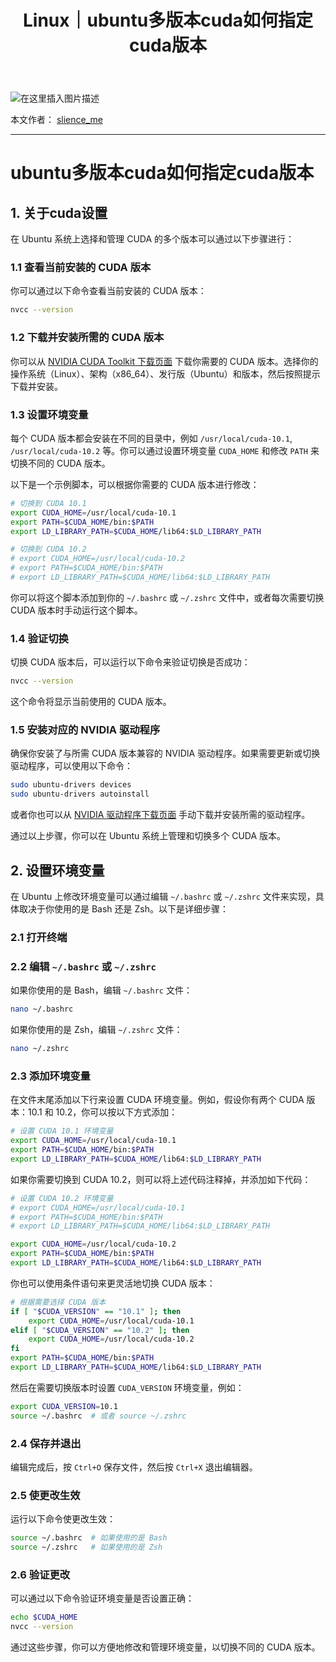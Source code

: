 ﻿---
layout: post
title: Linux｜ubuntu多版本cuda如何指定cuda版本
categories: [Linux]
description: ubuntu多版本cuda如何指定cuda版本
keywords: Linux, CUDA
mermaid: false
sequence: false
flow: false
mathjax: false
mindmap: false
mindmap2: false
---

![在这里插入图片描述](https://i-blog.csdnimg.cn/blog_migrate/e9a9ce64f17b96904b03f129f0317e3d.png)

本文作者： [slience_me](https://slienceme.cn/)

---

# ubuntu多版本cuda如何指定cuda版本

## 1. 关于cuda设置

在 Ubuntu 系统上选择和管理 CUDA 的多个版本可以通过以下步骤进行：

### 1.1 查看当前安装的 CUDA 版本
你可以通过以下命令查看当前安装的 CUDA 版本：

```bash
nvcc --version
```

### 1.2 下载并安装所需的 CUDA 版本
你可以从 [NVIDIA CUDA Toolkit 下载页面](https://developer.nvidia.com/cuda-downloads) 下载你需要的 CUDA 版本。选择你的操作系统（Linux）、架构（x86_64）、发行版（Ubuntu）和版本，然后按照提示下载并安装。

### 1.3 设置环境变量
每个 CUDA 版本都会安装在不同的目录中，例如 `/usr/local/cuda-10.1`, `/usr/local/cuda-10.2` 等。你可以通过设置环境变量 `CUDA_HOME` 和修改 `PATH` 来切换不同的 CUDA 版本。

以下是一个示例脚本，可以根据你需要的 CUDA 版本进行修改：

```bash
# 切换到 CUDA 10.1
export CUDA_HOME=/usr/local/cuda-10.1
export PATH=$CUDA_HOME/bin:$PATH
export LD_LIBRARY_PATH=$CUDA_HOME/lib64:$LD_LIBRARY_PATH

# 切换到 CUDA 10.2
# export CUDA_HOME=/usr/local/cuda-10.2
# export PATH=$CUDA_HOME/bin:$PATH
# export LD_LIBRARY_PATH=$CUDA_HOME/lib64:$LD_LIBRARY_PATH
```

你可以将这个脚本添加到你的 `~/.bashrc` 或 `~/.zshrc` 文件中，或者每次需要切换 CUDA 版本时手动运行这个脚本。

### 1.4 验证切换
切换 CUDA 版本后，可以运行以下命令来验证切换是否成功：

```bash
nvcc --version
```

这个命令将显示当前使用的 CUDA 版本。

### 1.5 安装对应的 NVIDIA 驱动程序
确保你安装了与所需 CUDA 版本兼容的 NVIDIA 驱动程序。如果需要更新或切换驱动程序，可以使用以下命令：

```bash
sudo ubuntu-drivers devices
sudo ubuntu-drivers autoinstall
```

或者你也可以从 [NVIDIA 驱动程序下载页面](https://www.nvidia.com/Download/index.aspx) 手动下载并安装所需的驱动程序。

通过以上步骤，你可以在 Ubuntu 系统上管理和切换多个 CUDA 版本。


## 2. 设置环境变量
在 Ubuntu 上修改环境变量可以通过编辑 `~/.bashrc` 或 `~/.zshrc` 文件来实现，具体取决于你使用的是 Bash 还是 Zsh。以下是详细步骤：

### 2.1 打开终端

### 2.2 编辑 `~/.bashrc` 或 `~/.zshrc`

如果你使用的是 Bash，编辑 `~/.bashrc` 文件：

```bash
nano ~/.bashrc
```

如果你使用的是 Zsh，编辑 `~/.zshrc` 文件：

```bash
nano ~/.zshrc
```

### 2.3 添加环境变量

在文件末尾添加以下行来设置 CUDA 环境变量。例如，假设你有两个 CUDA 版本：10.1 和 10.2，你可以按以下方式添加：

```bash
# 设置 CUDA 10.1 环境变量
export CUDA_HOME=/usr/local/cuda-10.1
export PATH=$CUDA_HOME/bin:$PATH
export LD_LIBRARY_PATH=$CUDA_HOME/lib64:$LD_LIBRARY_PATH
```

如果你需要切换到 CUDA 10.2，则可以将上述代码注释掉，并添加如下代码：

```bash
# 设置 CUDA 10.2 环境变量
# export CUDA_HOME=/usr/local/cuda-10.1
# export PATH=$CUDA_HOME/bin:$PATH
# export LD_LIBRARY_PATH=$CUDA_HOME/lib64:$LD_LIBRARY_PATH

export CUDA_HOME=/usr/local/cuda-10.2
export PATH=$CUDA_HOME/bin:$PATH
export LD_LIBRARY_PATH=$CUDA_HOME/lib64:$LD_LIBRARY_PATH
```

你也可以使用条件语句来更灵活地切换 CUDA 版本：

```bash
# 根据需要选择 CUDA 版本
if [ "$CUDA_VERSION" == "10.1" ]; then
    export CUDA_HOME=/usr/local/cuda-10.1
elif [ "$CUDA_VERSION" == "10.2" ]; then
    export CUDA_HOME=/usr/local/cuda-10.2
fi
export PATH=$CUDA_HOME/bin:$PATH
export LD_LIBRARY_PATH=$CUDA_HOME/lib64:$LD_LIBRARY_PATH
```

然后在需要切换版本时设置 `CUDA_VERSION` 环境变量，例如：

```bash
export CUDA_VERSION=10.1
source ~/.bashrc  # 或者 source ~/.zshrc
```

### 2.4 保存并退出

编辑完成后，按 `Ctrl+O` 保存文件，然后按 `Ctrl+X` 退出编辑器。

### 2.5 使更改生效

运行以下命令使更改生效：

```bash
source ~/.bashrc  # 如果使用的是 Bash
source ~/.zshrc   # 如果使用的是 Zsh
```

### 2.6 验证更改

可以通过以下命令验证环境变量是否设置正确：

```bash
echo $CUDA_HOME
nvcc --version
```

通过这些步骤，你可以方便地修改和管理环境变量，以切换不同的 CUDA 版本。
